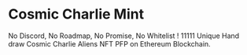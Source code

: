 # Cosmic Charlie Mint
No Discord, No Roadmap, No Promise, No Whitelist ! 11111 Unique Hand draw Cosmic Charlie Aliens NFT PFP on Ethereum Blockchain.
